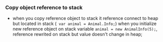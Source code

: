 ### Copy object reference to stack
* when you copy reference object to stack it reference connect to heap but located in stack (``` var animal = Animal.Info;```)
  when you initialize new reference object on stack variable ```animal = new AnimalInfo(5);```, reference rewrited on stack but value doesn't change in heap;
